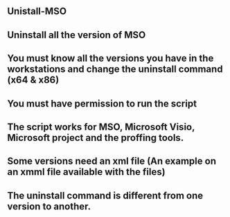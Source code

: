 ## Unistall-MSO
## Uninstall all the version of MSO
## You must know all the versions you have in the workstations and change the uninstall command  (x64 & x86)
## You must have permission to run the script
## The script works for MSO, Microsoft Visio, Microsoft project and the proffing tools.
## Some versions need an xml file (An example on an xmml file available with the files)
## The uninstall command is different from one version to another.
